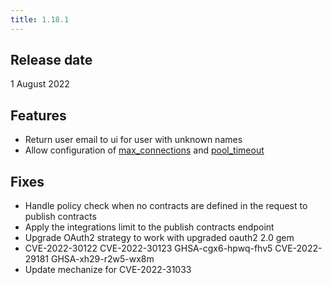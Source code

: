 ```yaml
---
title: 1.18.1
---
```


## Release date

1 August 2022

## Features

* Return user email to ui for user with unknown names
* Allow configuration of [max_connections](https://docs.pactflow.io/docs/on-premises/environment-variables/#pactflow_database_max_connections) and [pool_timeout](https://docs.pactflow.io/docs/on-premises/environment-variables/#pactflow_database_pool_timeout)

## Fixes

* Handle policy check when no contracts are defined in the request to publish contracts
* Apply the integrations limit to the publish contracts endpoint
* Upgrade OAuth2 strategy to work with upgraded oauth2 2.0 gem
* CVE-2022-30122 CVE-2022-30123 GHSA-cgx6-hpwq-fhv5 CVE-2022-29181 GHSA-xh29-r2w5-wx8m
* Update mechanize for CVE-2022-31033
